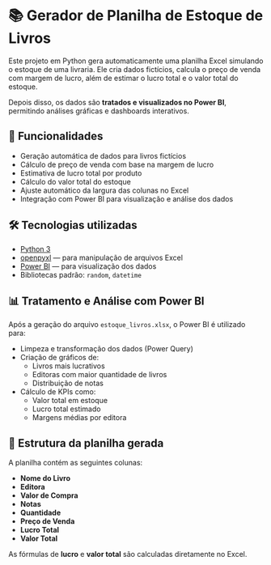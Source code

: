 # 📚 Gerador de Planilha de Estoque de Livros

Este projeto em Python gera automaticamente uma planilha Excel simulando o estoque de uma livraria. Ele cria dados fictícios, calcula o preço de venda com margem de lucro, além de estimar o lucro total e o valor total do estoque.

Depois disso, os dados são **tratados e visualizados no Power BI**, permitindo análises gráficas e dashboards interativos.

## 🚀 Funcionalidades

- Geração automática de dados para livros fictícios
- Cálculo de preço de venda com base na margem de lucro
- Estimativa de lucro total por produto
- Cálculo do valor total do estoque
- Ajuste automático da largura das colunas no Excel
- Integração com Power BI para visualização e análise dos dados

## 🛠 Tecnologias utilizadas

- [Python 3](https://www.python.org/)
- [openpyxl](https://openpyxl.readthedocs.io/) — para manipulação de arquivos Excel
- [Power BI](https://powerbi.microsoft.com/) — para visualização dos dados
- Bibliotecas padrão: `random`, `datetime`

## 📊 Tratamento e Análise com Power BI

Após a geração do arquivo `estoque_livros.xlsx`, o Power BI é utilizado para:

- Limpeza e transformação dos dados (Power Query)
- Criação de gráficos de:
  - Livros mais lucrativos
  - Editoras com maior quantidade de livros
  - Distribuição de notas
- Cálculo de KPIs como:
  - Valor total em estoque
  - Lucro total estimado
  - Margens médias por editora

## 💼 Estrutura da planilha gerada

A planilha contém as seguintes colunas:

- **Nome do Livro**
- **Editora**
- **Valor de Compra**
- **Notas**
- **Quantidade**
- **Preço de Venda**
- **Lucro Total**
- **Valor Total**

As fórmulas de **lucro** e **valor total** são calculadas diretamente no Excel.
